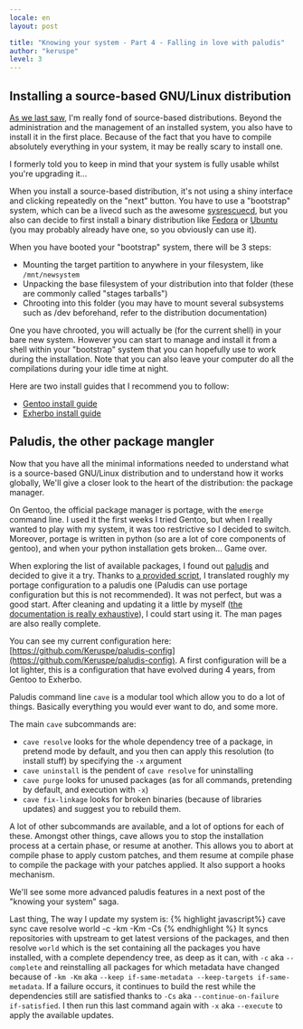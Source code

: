 ```yaml
---
locale: en
layout: post

title: "Knowing your system - Part 4 - Falling in love with paludis"
author: "keruspe"
level: 3
---
```


## Installing a source-based GNU/Linux distribution

[As we last saw](http://engineering.clever-cloud.com/sysadmin/2012/12/10/knowing-your-system---part-3---source-based-distributions-the-gentoo-example.html),
I'm really fond of source-based distributions. Beyond the administration and the management of an installed system, you
also have to install it in the first place. Because of the fact that you have to compile absolutely everything in your
system, it may be really scary to install one.

I formerly told you to keep in mind that your system is fully usable whilst you're upgrading it…

When you install a source-based distribution, it's not using a shiny interface and clicking repeatedly on the "next"
button. You have to use a "bootstrap" system, which can be a livecd such as the awesome [sysrescuecd](http://www.sysresccd.org/),
but you also can decide to first install a binary distribution like [Fedora](http://fedoraproject.org/) or
[Ubuntu](http://www.ubuntu.com/) (you may probably already have one, so you obviously can use it).

When you have booted your "bootstrap" system, there will be 3 steps:

* Mounting the target partition to anywhere in your filesystem, like `/mnt/newsystem`
* Unpacking the base filesystem of your distribution into that folder (these are commonly called "stages tarballs")
* Chrooting into this folder (you may have to mount several subsystems such as /dev beforehand, refer to the distribution
  documentation)

One you have chrooted, you will actually be (for the current shell) in your bare new system. However you can start to
manage and install it from a shell within your "bootstrap" system that you can hopefully use to work during the
installation. Note that you can also leave your computer do all the compilations during your idle time at night.

Here are two install guides that I recommend you to follow:

* [Gentoo install guide](http://www.gentoo.org/doc/en/handbook/handbook-x86.xml)
* [Exherbo install guide](http://www.exherbo.org/docs/install-guide.html)

## Paludis, the other package mangler

Now that you have all the minimal informations needed to understand what is a source-based GNU/Linux distribution and to
understand how it works globally, We'll give a closer look to the heart of the distribution: the package manager.

On Gentoo, the official package manager is portage, with the `emerge` command line. I used it the first weeks I tried
Gentoo, but when I really wanted to play with my system, it was too restrictive so I decided to switch. Moreover,
portage is written in python (so are a lot of core components of gentoo), and when your python installation gets broken…
Game over.

When exploring the list of available packages, I found out [paludis](http://paludis.exherbo.org/) and decided to give it
a try. Thanks to [a provided script](http://git.exherbo.org/paludis/paludis-scripts.git/tree/portage2paludis.bash), I
translated roughly my portage configuration to a paludis one (Paludis can use portage configuration but this is not
recommended). It was not perfect, but was a good start. After cleaning and updating it a little by myself ([the
documentation is really exhaustive](http://paludis.exherbo.org/)), I could start using it. The man pages
are also really complete.

You can see my current configuration here: [https://github.com/Keruspe/paludis-config](https://github.com/Keruspe/paludis-config).
A first configuration will be a lot lighter, this is a configuration that have evolved during 4 years, from Gentoo to
Exherbo.

Paludis command line `cave` is a modular tool which allow you to do a lot of things. Basically everything you would ever
want to do, and some more.

The main `cave` subcommands are:

* `cave resolve` looks for the whole dependency tree of a package, in pretend mode by default, and you then can apply
  this resolution (to install stuff) by specifying the `-x` argument
* `cave uninstall` is the pendent of `cave resolve` for uninstalling
* `cave purge` looks for unused packages (as for all commands, pretending by default, and execution with `-x`)
* `cave fix-linkage` looks for broken binaries (because of libraries updates) and suggest you to rebuild them.

A lot of other subcommands are available, and a lot of options for each of these. Amongst other things, cave allows you
to stop the installation process at a certain phase, or resume at another. This allows you to abort at compile phase to
apply custom patches, and them resume at compile phase to compile the package with your patches applied.
It also support a hooks mechanism.

We'll see some more advanced paludis features in a next post of the "knowing your system" saga.

Last thing, The way I update my system is:
{% highlight javascript%}
cave sync
cave resolve world -c -km -Km -Cs
{% endhighlight %}
It syncs repositories with upstream to get latest versions of the packages, and then resolve `world` which is the set
containing all the packages you have installed, with a complete dependency tree, as deep as it can, with `-c` aka
`--complete`  and reinstalling all packages for which metadata have changed because of `-km -Km` aka `--keep
if-same-metadata --keep-targets if-same-metadata`. If a failure occurs, it continues to build the rest while the
dependencies still are satisfied thanks to `-Cs` aka `--continue-on-failure if-satisfied`. I then run this last
command again with `-x` aka `--execute` to apply the available updates.
